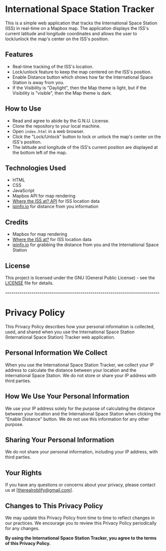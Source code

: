 # International Space Station Tracker
This is a simple web application that tracks the International Space Station (ISS) in real-time on a Mapbox map. The application displays the ISS's current latitude and longitude coordinates and allows the user to lock/unlock the map's center on the ISS's position.

## Features
- Real-time tracking of the ISS's location.
- Lock/unlock feature to keep the map centered on the ISS's position.
- Enable Distance button which shows how far the International Space Station is away from you.
- If the Visibility is "Daylight", then the Map theme is light, but if the Visibility is "visible", then the Map theme is dark.

## How to Use
- Read and agree to abide by the G.N.U. License.
- Clone the repository to your local machine.
- Open `index.html` in a web browser.
- Click the "Lock/Unlock" button to lock or unlock the map's center on the ISS's position.
- The latitude and longitude of the ISS's current position are displayed at the bottom left of the map.

## Technologies Used
- HTML
- CSS
- JavaScript
- Mapbox API for map rendering
- [Where the ISS at? API](https://wheretheiss.at/) for ISS location data
- [ipinfo.io](https://ipinfo.io/) for distance from you information

## Credits
- Mapbox for map rendering
- [Where the ISS at?](https://wheretheiss.at/) for ISS location data
- [ipinfo.io](https://ipinfo.io/) for grabbing the distance from you and the International Space Station

## License
This project is licensed under the GNU (General Public License) - see the [LICENSE](https://github.com/Roblify/ISS-Tracker-Project-Open-Source/blob/main/LICENSE) file for details.


**----------------------------------------------------------------------------**


# Privacy Policy
This Privacy Policy describes how your personal information is collected, used, and shared when you use the International Space Station (International Space Station) Tracker web application.

## Personal Information We Collect
When you use the International Space Station Tracker, we collect your IP address to calculate the distance between your location and the International Space Station. We do not store or share your IP address with third parties.

## How We Use Your Personal Information
We use your IP address solely for the purpose of calculating the distance between your location and the International Space Station when clicking the "Enable Distance" button. We do not use this information for any other purpose.

## Sharing Your Personal Information
We do not share your personal information, including your IP address, with third parties.

## Your Rights
If you have any questions or concerns about your privacy, please contact us at [therealroblify@gmail.com].

## Changes to This Privacy Policy
We may update this Privacy Policy from time to time to reflect changes in our practices. We encourage you to review this Privacy Policy periodically for any changes.

**By using the International Space Station Tracker, you agree to the terms of this Privacy Policy.**
